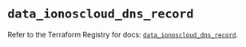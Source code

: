 # `data_ionoscloud_dns_record`

Refer to the Terraform Registry for docs: [`data_ionoscloud_dns_record`](https://registry.terraform.io/providers/ionos-cloud/ionoscloud/6.5.2/docs/data-sources/dns_record).
